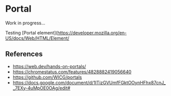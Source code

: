 # Portal
Work in progress...

Testing [Portal element](https://developer.mozilla.org/en-US/docs/Web/HTML/Element/

## References
- https://web.dev/hands-on-portals/
- https://chromestatus.com/features/4828882419056640
- https://github.com/WICG/portals
- https://docs.google.com/document/d/1ITizGVUmfFGktOOynHFhx87cnJ__7EXy-4uMpOE0OAg/edit#